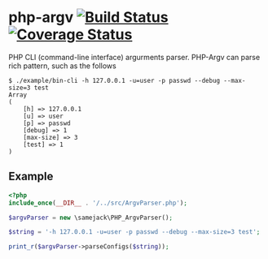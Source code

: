 # php-argv [![Build Status](https://travis-ci.org/samejack/php-argv.svg?branch=master)](https://travis-ci.org/samejack/php-argv) [![Coverage Status](https://coveralls.io/repos/samejack/php-argv/badge.svg?branch=master)](https://coveralls.io/r/samejack/php-argv?branch=master)

PHP CLI (command-line interface) argurments parser. PHP-Argv can parse rich pattern, such as the follows

```
$ ./example/bin-cli -h 127.0.0.1 -u=user -p passwd --debug --max-size=3 test
Array
(
    [h] => 127.0.0.1
    [u] => user
    [p] => passwd
    [debug] => 1
    [max-size] => 3
    [test] => 1
)
```

## Example
```php
<?php
include_once(__DIR__ . '/../src/ArgvParser.php');

$argvParser = new \samejack\PHP_ArgvParser();

$string = '-h 127.0.0.1 -u=user -p passwd --debug --max-size=3 test';

print_r($argvParser->parseConfigs($string));
```
